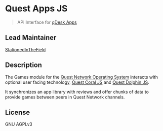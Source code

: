# Quest Apps JS
> API Interface for [qDesk Apps](https://github.com/QuestNetwork/quest-games-js) 

## Lead Maintainer

[StationedInTheField](https://github.com/StationedInTheField)


## Description

The Games module for the [Quest Network Operating System](https://github.com/QuestNetwork/quest-os-js) interacts with optional user facing technology, [Quest Coral JS](https://github.com/QuestNetwork/quest-coral-js) and [Quest Dolphin JS](https://github.com/QuestNetwork/quest-dolphin-js). 

It synchronizes an app library with reviews and offer chunks of data to provide games between peers in Quest Network channels. 



## License

GNU AGPLv3
